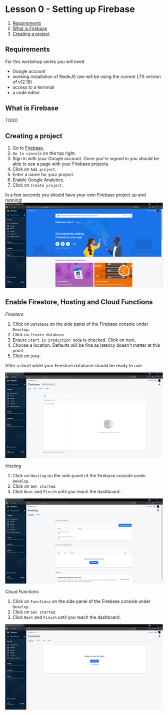 # Lesson 0 - Setting up Firebase

1. [Requirements](#requirements)
2. [What is Firebase](#what-is-firebase)
3. [Creating a project](#creating-a-project)

## Requirements

For this workshop series you will need

- Google account
- working installation of NodeJS (we will be using the current LTS version of v12.18)
- access to a termnial
- a code editor

## What is Firebase

TODO

## Creating a project

1. Go to [Firebase](https://firebase.google.com/).
2. `Go to console` on the top right.
3. Sign in with your Google account. Once you're signed in you should be able to see a page with your Firebase projects.
4. Click on `Add project`.
5. Enter a name for your project.
6. Enable Google Analytics.
7. Click on `Create project`.

In a few seconds you should have your own Firebase project up and running!
![Image of Success Page](images/firebase_complete.png?raw=true "Firebase Success Page")

## Enable Firestore, Hosting and Cloud Functions

_Firestore_

1. Click on `Database` on the side panel of the Firebase console under `Develop`.
2. Click on `Create database`.
3. Ensure `Start in production mode` is checked. Click on next.
4. Choose a location. Defaults will be fine as latency doesn't matter at this point.
5. Click on `Done`.

After a short while your Firestore database should be ready to use.

![Image of Firestore](images/firestore.png?raw=true "Firebase Firestore Page")

_Hosting_

1. Click on `Hosting` on the side panel of the Firebase console under `Develop`.
2. Click on `Get started`.
3. Click `Next` and `Finish` until you reach the dashboard.

![Image of Firebase Hosting](images/hosting.png?raw=true "Firebase Hosting Page")

_Cloud Functions_

1. Click on `Functions` on the side panel of the Firebase console under `Develop`.
2. Click on `Get started`.
3. Click `Next` and `Finish` until you reach the dashboard.

![Image of Firebase Functions](images/functions.png?raw=true "Firebase Functions Page")
